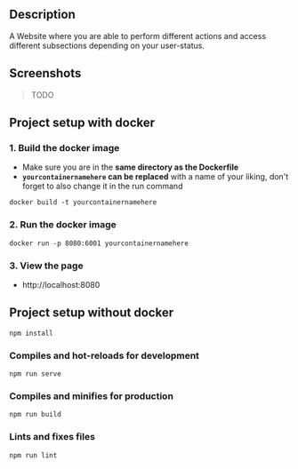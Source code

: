 ## Description
A Website where you are able to perform different actions and access different subsections depending on your user-status.
## Screenshots
> TODO
## Project setup with docker
### 1. Build the docker image
- Make sure you are in the **same directory as the Dockerfile**
- **`yourcontainernamehere` can be replaced** with a name of your liking, don't forget to also change it in the run command

```docker
docker build -t yourcontainernamehere
```
### 2. Run the docker image

```docker
docker run -p 8080:6001 yourcontainernamehere
```
### 3. View the page
- http://localhost:8080

## Project setup without docker
```
npm install
```

### Compiles and hot-reloads for development
```
npm run serve
```

### Compiles and minifies for production
```
npm run build
```

### Lints and fixes files
```
npm run lint
```
